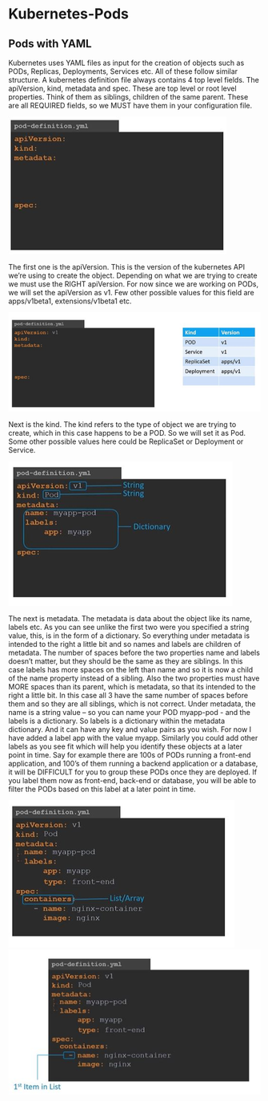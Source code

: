 # Kubernetes-Pods

## Pods with YAML

Kubernetes uses YAML files as input for the creation of objects such as PODs, Replicas, Deployments, Services etc. All of these follow similar structure. A kubernetes definition file always contains 4 top level fields. The apiVersion, kind, metadata and spec. These are top level or root level properties. Think of them as siblings, children of the same parent. These are all REQUIRED fields, so we MUST have them in your configuration file.

![alt text](Pod-01.JPG)

The first one is the apiVersion. This is the version of the kubernetes API we’re using to create the object. Depending on what we are trying to create we must use the RIGHT apiVersion. For now since we are working on PODs, we will set the apiVersion as v1. Few other possible values for this field are apps/v1beta1, extensions/v1beta1 etc.

![alt text](Pod-02.JPG)

Next is the kind. The kind refers to the type of object we are trying to create, which in this case happens to be a POD. So we will set it as Pod. Some other possible values here could be ReplicaSet or Deployment or Service.

![alt text](Pod-03.JPG)

The next is metadata. The metadata is data about the object like its name, labels etc. As you can see unlike the first two were you specified a string value, this, is in the form of a dictionary. So everything under metadata is intended to the right a little bit and so names and labels are children of metadata. The number of spaces before the two properties name and labels doesn’t matter, but they should be the same as they are siblings. In this case labels has more spaces on the left than name and so it is now a child of the name property instead of a sibling. Also the two properties must have MORE spaces than its parent, which is metadata, so that its intended to the right a little bit. In this case all 3 have the same number of spaces before them and so they are all siblings, which is not correct. Under metadata, the name is a string value – so you can name your POD myapp-pod - and the labels is a dictionary. So labels is a dictionary within the metadata dictionary. And it can have any key and value pairs as you wish. For now I have added a label app with the value myapp. Similarly you could add other labels as you see fit which will help you identify these objects at a later point in time. Say for example there are 100s of PODs running a front-end
application, and 100’s of them running a backend application or a database, it will be DIFFICULT for you to group these PODs once they are deployed. If you label them now as front-end, back-end or database, you will be able to filter the PODs based on this label at a later point in time.

![alt text](Pod-04.JPG)  ![alt text](Pod-05.JPG)